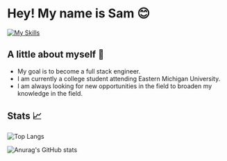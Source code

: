

# Hey! My name is Sam 😊
[![My Skills](https://skillicons.dev/icons?i=html,css,js,cs,sass,ts,git,github,bootstrap,nodejs,figma,ps,react,py,discord,jquery,powershell,vscode,svg,md,twitter,instagram,ubuntu)](https://skillicons.dev)



## A little about myself 🔑
- My goal is to become a full stack engineer.
- I am currently a college student attending Eastern Michigan University.
- I am always looking for new opportunities in the field to broaden my knowledge in the field.

## Stats 📈
![Top Langs](https://github-readme-stats.vercel.app/api/top-langs/?username=TrustierSquid&layout=compact&theme=radical)

![Anurag's GitHub stats](https://github-readme-stats.vercel.app/api?username=TrustierSquid&show_icons=true&theme=radical)
